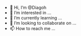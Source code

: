 - 👋 Hi, I’m @Diagoh
- 👀 I’m interested in ...
- 🌱 I’m currently learning ...
- 💞️ I’m looking to collaborate on ...
- 📫 How to reach me ...

<!---
Diagoh/Diagoh is a ✨ special ✨ repository because its `README.md` (this file) appears on your GitHub profile.
You can click the Preview link to take a look at your changes.
--->
